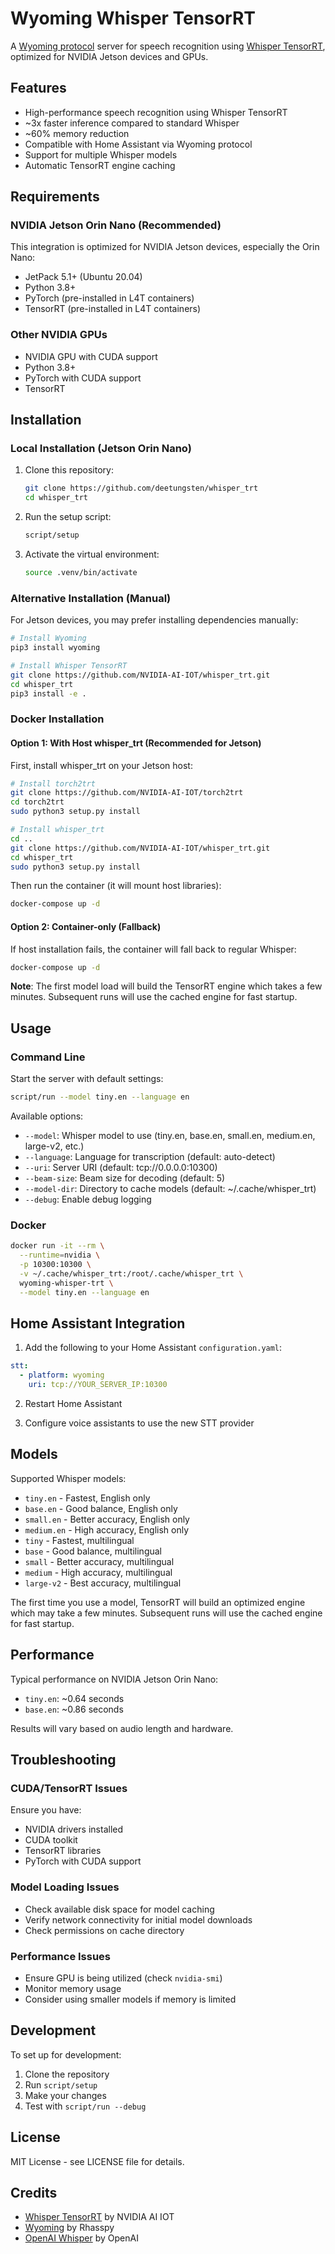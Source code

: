 # Wyoming Whisper TensorRT

A [Wyoming protocol](https://github.com/rhasspy/wyoming) server for speech recognition using [Whisper TensorRT](https://github.com/NVIDIA-AI-IOT/whisper_trt), optimized for NVIDIA Jetson devices and GPUs.

## Features

- High-performance speech recognition using Whisper TensorRT
- ~3x faster inference compared to standard Whisper
- ~60% memory reduction
- Compatible with Home Assistant via Wyoming protocol
- Support for multiple Whisper models
- Automatic TensorRT engine caching

## Requirements

### NVIDIA Jetson Orin Nano (Recommended)

This integration is optimized for NVIDIA Jetson devices, especially the Orin Nano:
- JetPack 5.1+ (Ubuntu 20.04)
- Python 3.8+
- PyTorch (pre-installed in L4T containers)
- TensorRT (pre-installed in L4T containers)

### Other NVIDIA GPUs

- NVIDIA GPU with CUDA support
- Python 3.8+
- PyTorch with CUDA support
- TensorRT

## Installation

### Local Installation (Jetson Orin Nano)

1. Clone this repository:
   ```bash
   git clone https://github.com/deetungsten/whisper_trt
   cd whisper_trt
   ```

2. Run the setup script:
   ```bash
   script/setup
   ```

3. Activate the virtual environment:
   ```bash
   source .venv/bin/activate
   ```

### Alternative Installation (Manual)

For Jetson devices, you may prefer installing dependencies manually:
```bash
# Install Wyoming
pip3 install wyoming

# Install Whisper TensorRT
git clone https://github.com/NVIDIA-AI-IOT/whisper_trt.git
cd whisper_trt
pip3 install -e .
```

### Docker Installation

#### Option 1: With Host whisper_trt (Recommended for Jetson)

First, install whisper_trt on your Jetson host:
```bash
# Install torch2trt
git clone https://github.com/NVIDIA-AI-IOT/torch2trt
cd torch2trt
sudo python3 setup.py install

# Install whisper_trt  
cd ..
git clone https://github.com/NVIDIA-AI-IOT/whisper_trt.git
cd whisper_trt
sudo python3 setup.py install
```

Then run the container (it will mount host libraries):
```bash
docker-compose up -d
```

#### Option 2: Container-only (Fallback)

If host installation fails, the container will fall back to regular Whisper:
```bash
docker-compose up -d
```

**Note**: The first model load will build the TensorRT engine which takes a few minutes. Subsequent runs will use the cached engine for fast startup.

## Usage

### Command Line

Start the server with default settings:
```bash
script/run --model tiny.en --language en
```

Available options:
- `--model`: Whisper model to use (tiny.en, base.en, small.en, medium.en, large-v2, etc.)
- `--language`: Language for transcription (default: auto-detect)
- `--uri`: Server URI (default: tcp://0.0.0.0:10300)
- `--beam-size`: Beam size for decoding (default: 5)
- `--model-dir`: Directory to cache models (default: ~/.cache/whisper_trt)
- `--debug`: Enable debug logging

### Docker

```bash
docker run -it --rm \
  --runtime=nvidia \
  -p 10300:10300 \
  -v ~/.cache/whisper_trt:/root/.cache/whisper_trt \
  wyoming-whisper-trt \
  --model tiny.en --language en
```

## Home Assistant Integration

1. Add the following to your Home Assistant `configuration.yaml`:

```yaml
stt:
  - platform: wyoming
    uri: tcp://YOUR_SERVER_IP:10300
```

2. Restart Home Assistant

3. Configure voice assistants to use the new STT provider

## Models

Supported Whisper models:
- `tiny.en` - Fastest, English only
- `base.en` - Good balance, English only  
- `small.en` - Better accuracy, English only
- `medium.en` - High accuracy, English only
- `tiny` - Fastest, multilingual
- `base` - Good balance, multilingual
- `small` - Better accuracy, multilingual
- `medium` - High accuracy, multilingual
- `large-v2` - Best accuracy, multilingual

The first time you use a model, TensorRT will build an optimized engine which may take a few minutes. Subsequent runs will use the cached engine for fast startup.

## Performance

Typical performance on NVIDIA Jetson Orin Nano:
- `tiny.en`: ~0.64 seconds
- `base.en`: ~0.86 seconds

Results will vary based on audio length and hardware.

## Troubleshooting

### CUDA/TensorRT Issues

Ensure you have:
- NVIDIA drivers installed
- CUDA toolkit
- TensorRT libraries
- PyTorch with CUDA support

### Model Loading Issues

- Check available disk space for model caching
- Verify network connectivity for initial model downloads
- Check permissions on cache directory

### Performance Issues

- Ensure GPU is being utilized (check `nvidia-smi`)
- Monitor memory usage
- Consider using smaller models if memory is limited

## Development

To set up for development:

1. Clone the repository
2. Run `script/setup`
3. Make your changes
4. Test with `script/run --debug`

## License

MIT License - see LICENSE file for details.

## Credits

- [Whisper TensorRT](https://github.com/NVIDIA-AI-IOT/whisper_trt) by NVIDIA AI IOT
- [Wyoming](https://github.com/rhasspy/wyoming) by Rhasspy
- [OpenAI Whisper](https://github.com/openai/whisper) by OpenAI